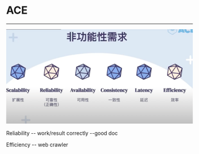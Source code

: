 # ACE



---

![非 功 能 性 需 求 S ili 呼 扩 展 性 Reliability 可 靠 性 （ 正 确 性 ） Av 1 ili 呼 可 用 性 Consistency 一 致 性 Latency 延 迟 Efficiency 效 率 ](../media/Basic-ACE-image1.png)





Reliability -- work/result correctly --good doc

Efficiency -- web crawler





